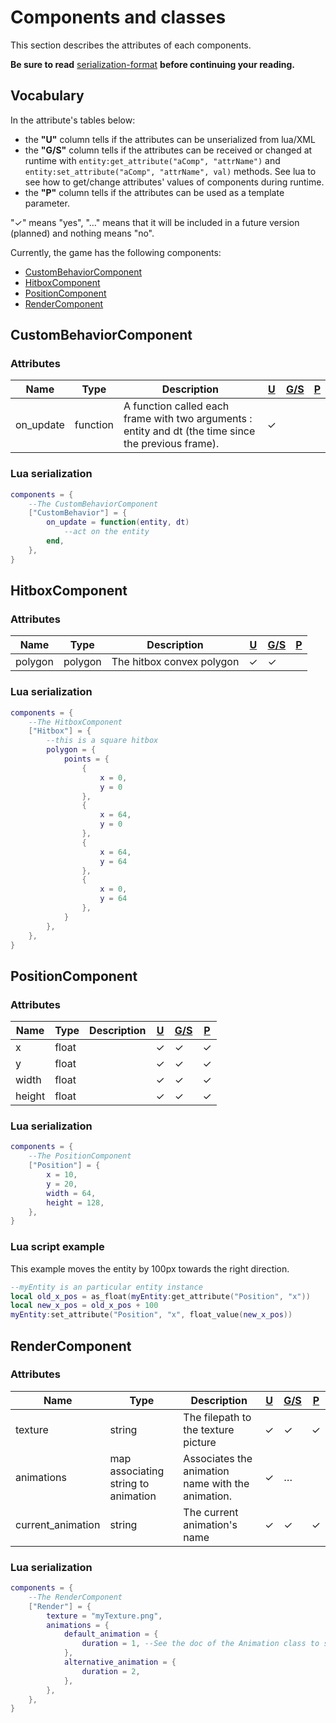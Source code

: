 # Components and classes

This section describes the attributes of each components.

**Be sure to read** [serialization-format](serialization-format.md) **before continuing your
reading.**

## Vocabulary

In the attribute's tables below:

-   the **"U"** column tells if the attributes can be unserialized from
    lua/XML
-   the **"G/S"** column tells if the attributes can be received or
    changed at runtime with `entity:get_attribute("aComp", "attrName")`
    and `entity:set_attribute("aComp", "attrName", val)` methods. See
    lua to see how to get/change attributes' values of components during
    runtime.
-   the **"P"** column tells if the attributes can be used as a template
    parameter.

"✓" means "yes", "…" means that it will be included in a future version
(planned) and nothing means "no".

Currently, the game has the following components:

-   [CustomBehaviorComponent](#custombehaviorcomponent)
-   [HitboxComponent](#hitboxcomponent)
-   [PositionComponent](#positioncomponent)
-   [RenderComponent](#rendercomponent)

## CustomBehaviorComponent

### Attributes

Name | Type | Description | [U](#vocabulary) | [G/S](#vocabulary) | [P](#vocabulary)
-----|------|-------------|------------------|--------------------|------------------
on_update | function | A function called each frame with two arguments : entity and dt (the time since the previous frame). | ✓ | |

### Lua serialization

```lua
components = {
    --The CustomBehaviorComponent
    ["CustomBehavior"] = {
        on_update = function(entity, dt)
            --act on the entity
        end,
    },
}
```

## HitboxComponent

### Attributes

Name | Type | Description | [U](#vocabulary) | [G/S](#vocabulary) | [P](#vocabulary)
-----|------|-------------|------------------|--------------------|------------------
polygon | polygon | The hitbox convex polygon | ✓ | ✓ |

### Lua serialization

```lua
components = {
    --The HitboxComponent
    ["Hitbox"] = {
        --this is a square hitbox
        polygon = {
            points = {
                {
                    x = 0,
                    y = 0
                },
                {
                    x = 64,
                    y = 0
                },
                {
                    x = 64,
                    y = 64
                },
                {
                    x = 0,
                    y = 64
                },
            }
        },
    },
}
```

## PositionComponent

### Attributes

Name | Type | Description | [U](#vocabulary) | [G/S](#vocabulary) | [P](#vocabulary)
-----|------|-------------|------------------|--------------------|------------------
x | float | | ✓ | ✓ | ✓
y | float | | ✓ | ✓ | ✓
width | float | | ✓ | ✓ | ✓
height | float | | ✓ | ✓ | ✓

### Lua serialization

```lua
components = {
    --The PositionComponent
    ["Position"] = {
        x = 10,
        y = 20,
        width = 64,
        height = 128,
    },
}
```

### Lua script example

This example moves the entity by 100px towards the right direction.

```lua
--myEntity is an particular entity instance
local old_x_pos = as_float(myEntity:get_attribute("Position", "x"))
local new_x_pos = old_x_pos + 100
myEntity:set_attribute("Position", "x", float_value(new_x_pos))
```

## RenderComponent

### Attributes

Name | Type | Description | [U](#vocabulary) | [G/S](#vocabulary) | [P](#vocabulary)
-----|------|-------------|------------------|--------------------|------------------
texture | string | The filepath to the texture picture | ✓ | ✓ | ✓
animations | map associating string to animation | Associates the animation name with the animation. | ✓ | … |
current_animation | string | The current animation's name | ✓ | ✓ | ✓

### Lua serialization

```lua
components = {
    --The RenderComponent
    ["Render"] = {
        texture = "myTexture.png",
        animations = {
            default_animation = {
                duration = 1, --See the doc of the Animation class to see how Animations are serialized.
            },
            alternative_animation = {
                duration = 2,
            },
        },
    },
}
```

